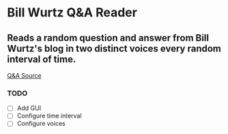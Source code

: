 # Bill Wurtz Q&A Reader
## Reads a random question and answer from Bill Wurtz's blog in two distinct voices every random interval of time.
[Q&A Source](https://billwurtz.com/questions/questions.html)

### TODO
- [ ] Add GUI
- [ ] Configure time interval
- [ ] Configure voices

